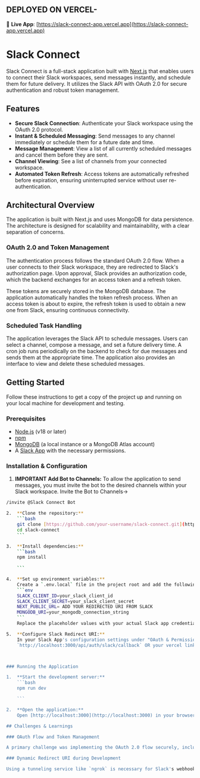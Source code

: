 ## DEPLOYED ON VERCEL-
🔗 **Live App**: [https://slack-connect-app.vercel.app](https://slack-connect-app.vercel.app)



# Slack Connect

Slack Connect is a full-stack application built with [Next.js](https://nextjs.org) that enables users to connect their Slack workspaces, send messages instantly, and schedule them for future delivery. It utilizes the Slack API with OAuth 2.0 for secure authentication and robust token management.

## Features

* **Secure Slack Connection**: Authenticate your Slack workspace using the OAuth 2.0 protocol.
* **Instant & Scheduled Messaging**: Send messages to any channel immediately or schedule them for a future date and time.
* **Message Management**: View a list of all currently scheduled messages and cancel them before they are sent.
* **Channel Viewing**: See a list of channels from your connected workspace.
* **Automated Token Refresh**: Access tokens are automatically refreshed before expiration, ensuring uninterrupted service without user re-authentication.

## Architectural Overview

The application is built with Next.js and uses MongoDB for data persistence. The architecture is designed for scalability and maintainability, with a clear separation of concerns.



### OAuth 2.0 and Token Management

The authentication process follows the standard OAuth 2.0 flow. When a user connects to their Slack workspace, they are redirected to Slack's authorization page. Upon approval, Slack provides an authorization code, which the backend exchanges for an access token and a refresh token.

These tokens are securely stored in the MongoDB database. The application automatically handles the token refresh process. When an access token is about to expire, the refresh token is used to obtain a new one from Slack, ensuring continuous connectivity.

### Scheduled Task Handling

The application leverages the Slack API to schedule messages. Users can select a channel, compose a message, and set a future delivery time. A cron job runs periodically on the backend to check for due messages and sends them at the appropriate time. The application also provides an interface to view and delete these scheduled messages.

## Getting Started

Follow these instructions to get a copy of the project up and running on your local machine for development and testing.

### Prerequisites

* [Node.js](https://nodejs.org/) (v18 or later)
* [npm](https://www.npmjs.com/) 
* [MongoDB](https://www.mongodb.com/try/download/community) (a local instance or a MongoDB Atlas account)
* A [Slack App](https://api.slack.com/apps) with the necessary permissions.

### Installation & Configuration


1.  **IMPORTANT** **Add Bot to Channels:**
    To allow the application to send messages, you must invite the bot to the desired channels within your Slack workspace. Invite the Bot to Channels->
```bash
/invite @Slack Connect Bot

2.  **Clone the repository:**
    ```bash
    git clone [https://github.com/your-username/slack-connect.git](https://github.com/your-username/slack-connect.git)
    cd slack-connect
    ```

3.  **Install dependencies:**
    ```bash
    npm install
    
    ```

4.  **Set up environment variables:**
    Create a `.env.local` file in the project root and add the following variables:
    ```env
    SLACK_CLIENT_ID=your_slack_client_id
    SLACK_CLIENT_SECRET=your_slack_client_secret
    NEXT_PUBLIC_URL= ADD YOUR REDIRECTED URI FROM SLACK
    MONGODB_URI=your_mongodb_connection_string
    ```
    Replace the placeholder values with your actual Slack app credentials and MongoDB connection string.

5.  **Configure Slack Redirect URI:**
    In your Slack App's configuration settings under "OAuth & Permissions", add the following **Redirect URI**:
    `http://localhost:3000/api/auth/slack/callback` OR your vercel link.



### Running the Application

1.  **Start the development server:**
    ```bash
    npm run dev

    ```

2.  **Open the application:**
    Open [http://localhost:3000](http://localhost:3000) in your browser to see the result.

## Challenges & Learnings

### OAuth Flow and Token Management

A primary challenge was implementing the OAuth 2.0 flow securely, including handling the redirect URI, exchanging the authorization code for tokens, and securely storing them. Implementing the token refresh mechanism was another critical piece to ensure the application could maintain API access without requiring user re-authentication. This project was a great learning experience in understanding the intricacies of the OAuth 2.0 protocol.

### Dynamic Redirect URI during Development

Using a tunneling service like `ngrok` is necessary for Slack's webhooks to reach a local server. However, the free version of `ngrok` generates a new public URL on each restart, requiring frequent updates to the redirect URI in the Slack App configuration. While manageable for development, the permanent solution is to deploy the application to a hosting service that provides a stable public URL.

